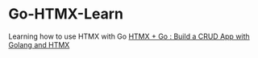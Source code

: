 # Go-HTMX-Learn
Learning how to use HTMX with Go
[HTMX + Go : Build a CRUD App with Golang and HTMX](https://dev.to/coderonfleek/htmx-go-build-a-crud-app-with-golang-and-htmx-1le2)
